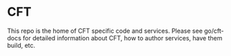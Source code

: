 # CFT

This repo is the home of CFT specific code and services. Please see go/cft-docs for detailed information about CFT, how to author services, have them build, etc.
